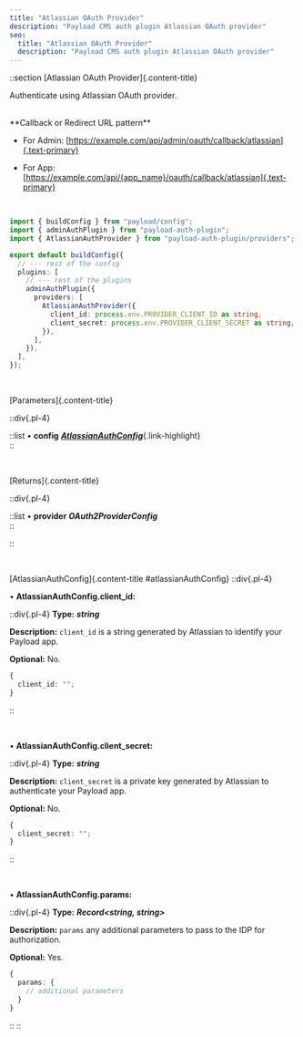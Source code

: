 ```yaml
---
title: "Atlassian OAuth Provider"
description: "Payload CMS auth plugin Atlassian OAuth provider"
seo:
  title: "Atlassian OAuth Provider"
  description: "Payload CMS auth plugin Atlassian OAuth provider"
---
```


::section
[Atlassian OAuth Provider]{.content-title}

Authenticate using Atlassian OAuth provider.

<br/>
**Callback or Redirect URL pattern**

- For Admin: [https://example.com/api/admin/oauth/callback/atlassian]{.text-primary}

- For App: [https://example.com/api/{app_name}/oauth/callback/atlassian]{.text-primary}

<br/>

```ts [src/payload.config.ts] {3, 11-14}
import { buildConfig } from "payload/config";
import { adminAuthPlugin } from "payload-auth-plugin";
import { AtlassianAuthProvider } from "payload-auth-plugin/providers";

export default buildConfig({
  // --- rest of the config
  plugins: [
    // --- rest of the plugins
    adminAuthPlugin({
      providers: [
        AtlassianAuthProvider({
          client_id: process.env.PROVIDER_CLIENT_ID as string,
          client_secret: process.env.PROVIDER_CLIENT_SECRET as string,
        }),
      ],
    }),
  ],
});
```

<br/>

[Parameters]{.content-title}

::div{.pl-4}

::list
• **config** [**_AtlassianAuthConfig_**](#atlassianAuthConfig){.link-highlight}
<br/>
::

<br/>

[Returns]{.content-title}

::div{.pl-4}

::list
• **provider** **_OAuth2ProviderConfig_**
<br/>
::

::

<br/>

[AtlassianAuthConfig]{.content-title #atlassianAuthConfig}
::div{.pl-4}

• **AtlassianAuthConfig.client_id:**

::div{.pl-4}
**Type:** **_string_**

**Description:** `client_id` is a string generated by Atlassian to identify your Payload app.

**Optional:** No.

```ts
{
  client_id: "";
}
```

::

<br/>

• **AtlassianAuthConfig.client_secret:**

::div{.pl-4}
**Type:** **_string_**

**Description:** `client_secret` is a private key generated by Atlassian to authenticate your Payload app.

**Optional:** No.

```ts
{
  client_secret: "";
}
```

::

<br/>

• **AtlassianAuthConfig.params:**

::div{.pl-4}
**Type:** **_Record<string, string>_**

**Description:** `params` any additional parameters to pass to the IDP for authorization.

**Optional:** Yes.

```ts
{
  params: {
    // additional parameters
  }
}
```

::
::
